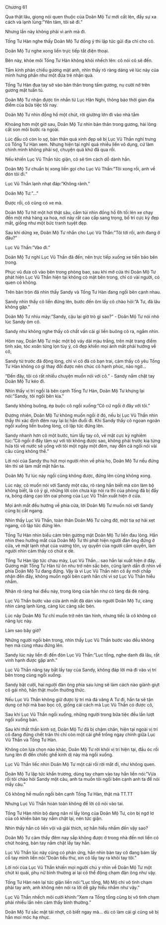 




Chương 61


Qua thật lâu, giọng nói quen thuộc của Doãn Mộ Tư mới cất lên, đầy sự xa cách và lạnh lùng:”Yên tâm, tôi sẽ đi.”

Nhưng lần này không phải vì anh mà đi.

Tống Tư Hàn nghe thấy Doãn Mộ Tư đồng ý thì lập tức gửi địa chỉ cho cô.

Doãn Mộ Tư nghe xong liền trực tiếp tắt điện thoại.

Bên này, khóe môi Tống Tư Hàn không khỏi nhếch lên: cô nói cô sẽ đến.

Tấm kính phản chiếu gương mặt anh, nhìn thấy rõ ràng dáng vẻ lúc này của mình hưng phấn như một đứa trẻ nhận quà.

Tống Tư Hàn đua tay sờ vào bản thân trong tấm gương, nụ cười nở trên gương mặt tuấn tú.

Doãn Mộ Tư nhận được tin nhắn từ Lục Hân Nghi, thông báo thời gian địa điểm của bữa tiệc tối nay.

Doãn Mộ Tư nhìn đồng hồ một chút, rời giường lớn đi vào nhà tắm

Khoảng hơn một giờ sau, Doãn Mộ Tư nhìn bản thân trong gương, hài lòng cất son môi bước ra ngoài.

Lúc đầu cô còn lo sợ, bản thân quá xinh đẹp sẽ bị Lục Vũ Thần nghĩ trưng có Tống Tư Hàn xem. Nhưng hiện tại nghĩ quá nhiều liền vô dụng, cứ làm chính mình không phải sợ, chuyện quá khứ đã qua rồi.

Nếu khiến Lục Vũ Thần tức giận, cô sẽ tìm cách dỗ dành hắn.

Doãn Mộ Tư chuẩn bị xong liền gọi cho Lục Vũ Thần:”Tôi xong rồi, anh về đón tôi đi.”



Lục Vũ Thần lạnh nhạt đáp:”Không rảnh.”

Doãn Mộ Tư:”...”

Được rồi, cô cũng có xe mà.

Doãn Mộ Tư hít một hơi thật sâu, cầm túi nhìn đồng hồ 6h tối lên xe chạy đến một nhà hàng xa hoa, nơi này rất cao cấp sang trọng, bố trí cực kỳ đẹp mắt, giống như một bức tranh tuyệt đẹp.

Sau khi dừng xe, Doãn Mộ Tư nhắn cho Lục Vũ Thần:”Tôi tới rồi, anh đang ở đâu?”

Lục Vũ Thần:”Vào đi.”

Doãn Mộ Tư nghĩ Lục Vũ Thần đã đến, nên trực tiếp xuống xe tiến bào bên trong.

Phục vũ đưa cô vào bên trong phòng bao, sau khi mở cửa thì Doãn Mộ Tư phát hiện Lục Vũ Thần hiện tại không có mặt bên trong, chỉ có vài người, có quen có không.

Trên bàn tròn đã nhìn thấy Sandy và Tống Tư Hàn đang ngồi bên cạnh nhau.

Sandy nhìn thấy cô liền đứng lên, bước đến ôm lấy cô chào hỏi:”A Tư, đã lâu không gặp.”

Doãn Mộ Tư nhíu mày:”Sandy, cậu lại giờ trò gì sao?” - Doãn Mộ Tư nói nhỏ lúc Sandy ôm cô.

Sandy như không nghe thấy cô chất vấn cái gì liền buông cô ra, ngắm nhìn.

Hôm nay, Doãn Mộ Tư mặc một bộ váy dài màu trắng, trên mặt trang điểm tinh xảo, tóc xoăn từng lọn tùy ý, cô đẹp khiến mọi ánh mắt phải hướng về cô,

Sandy từ trước đã động lòng, chỉ vì cô đã có bạn trai, cảm thấy cô yêu Tống Tư Hàn không có gì thay đổi được nên chúc cô hạnh phúc, nào ngờ…

“Đến đây, tôi có rất nhiều chuyện muốn nói với cô.” - Sandy nắm chặt tay Doãn Mộ Tư kéo đi.

Nhìn thấy vị trí ngồi là bên cạnh Tống Tư Hàn, Doãn Mộ Tư khựng lại nói:”Sandy, tôi ngồi bên kia.”

Sandy không buông, ép buộc cô ngồi xuống:”Cô cứ ngồi ở đây với tôi.”

Đương nhiên, Doãn Mộ Tư không muốn ngồi ở đó, nếu bị Lục Vũ Thần nhìn thấy thì xác định đêm nay lại bị hắn đuổi đi. Khi Sandy thấy cô ngoan ngoãn ngồi xuống liền buông lỏng, cô lập tức đứng lên.

Sandy nhanh hơn cô một bước, túm lấy tay cô, vẻ mặt cực kỳ nghiêm túc:”Cô ngồi ở đây tâm sự với tôi không được sao, không phải trước kia từng hứa tôi về nước sẽ uống với tôi một ngày một đêm, nay đến cả ngồi nói vài câu cũng không thể.”



Lời nói của Sandy thu hút mọi người nhìn về phía họ, Doãn Mộ Tư nếu đứng lên thì sẽ làm mất mặt hắn ta.

Doãn Mộ Tư lúc này ngồi cũng không được, đứng lên cũng không xong.

Lúc này, cô muốn nói với Sandy một câu, rõ ràng hắn biết mà còn làm bộ không biết, là có ý gì, những lời còn chưa kịp nói ra thì của phòng đã bị đẩy ra, bóng dáng cao lớn oai phong của Lục Vũ Thần xuất hiện ở cửa.

Mọi ánh mắt đều hướng về phía cửa, lời Doãn Mộ Tư muốn nói với Sandy cũng bị cắt ngang.

Nhìn thấy Lục Vũ Thần, toàn thân Doãn Mộ Tư cứng đờ, một tia sợ hãi xẹt ngang, cô lập tức đứng lên.

Tống Tư Hàn nhìn biểu cảm trên gương mặt Doãn Mộ Tư liền đau lòng. Hắn nhìn theo hướng mắt của Doãn Mộ Tư thì phát hiện người đàn ông đứng ở cửa, vẻ mặt lạnh nhạt của vương tôn, uy quyền của người cầm quyền, làm người nhìn cảm thấy có chút e dè.

Tống Tư Hàn lập tức chau mày, Lục Vũ Thần… sao hắn lại xuất hiện ở đây. Gương mặt Tống Tư Hàn từ ôn nhu trở nên sắc bén, cũng lạnh dần đi nhìn về phía Doãn Mộ Tư đang đứng. Vậy là vì Lục Vũ Thần nên cô ấy mới chấp nhận đến đây, không muốn ngôi bên cạnh hắn chỉ vì sợ Lục Vũ Thần hiểu nhầm.

Nhận rõ ràng hai điều này, trong lòng của hắn như có tảng đá đè nặng.

Lục Vũ Thần bước vào cửa ánh mắt đã dán vào người Doãn Mộ Tư, càng nhìn càng lạnh lùng, càng lúc càng sắc bén.

Lúc nãy Doãn Mộ Tư chỉ muốn trở nên tàn hình, nhưng tiếc là cô không có năng lực này.

Làm sao bây giờ?

Những người ngồi bên trong, nhìn thấy Lục Vũ Thần bước vào đều không hẹn mà cùng nhau đứng lên.

Sandy lúc này liền đi đến đón Lục Vũ Thần:”Lục tổng, nghe danh đã lâu, rất vinh hạnh được gặp anh.”

Lục Vũ Thần nâng tay bắt lấy tay của Sandy, không đáp lời mà đi vào vị trí bên trong cùng ngồi xuống.

Sandy bật cười, hai người đàn ông phía sau lưng sẽ làm cách nào giành giựt cô gái nhỏ, hắn thật muốn thưởng thức.

Nếu Lục Vũ Thần không giữ được lý trí mà đá văng A Tư đi, hắn ta sẽ tận dụng cơ hội mà bao bọc cô, giống cái cách mà Lục Vũ Thần có được cô,

Sau khi Lục Vũ Thần ngồi xuống, những người trong bữa tiệc đều lần lượt ngồi xuống bàn.

Sau khi thất thần kinh sợ, Doãn Mộ Tư đã bị chậm chân, hiện tại ngoài vị trí cô đang đứng chết trân thì chỉ còn một cái ghế trống ngay chính giữa Lục Vũ Thần và Tống Tư Hàn.



Không còn lựa chọn nào khác, Doãn Mộ Tư rời khỏi vị trí hiện tại, đầu óc rối tung lên đi đến chiếc ghế kinh dị này mà ngồi xuống.

Lục Vũ Thần liếc nhìn Doãn Mộ Tư một cái rồi rời mắt đi, như không quen.

Doãn Mộ Tư lập tức khẩn trương, dùng tay chạm vào tay hắn liền nói:”Vừa rồi tôi chào hỏi Sandy một câu, anh ta muốn tôi ngồi bên cạnh anh ta để nói mấy câu.”

Cô không hề muốn ngồi bên cạnh Tống Tư Hàn, thật mà TT.TT

Nhưng Lục Vũ Thần hoàn toàn không để lời cô nói vào tai.

Tống Tư Hàn nhìn bộ dạng năn nỉ lấy lòng của Doãn Mộ Tư, còn bị ngớ lơ của cô khiến bàn tay nắm chặt lại, nén tức giận.

Nhìn thấy hắn cô liền vội vã giải thích, sợ hắn hiểu nhầm đến vậy sao?

Doãn Mộ Tư cảm thấy đêm nay sắp không được ở trong nhà đến nơi liền có chút hoảng, bàn tay nắm chặt lấy tay hắn.

Lục Vũ Thần lúc này cũng có phản ứng, hắn nhìn bàn tay cô đang bám lấy cổ tay mình liền nói:”Doãn tiểu thư, xin cô lấy tay ra khỏi tay tôi.”

Lời nói của Lục Vũ Thần khiến mọi người chú y nhìn về Doãn Mộ Tư một chút kì quái, phụ nữ bình thường ai lại có thể động chạm đàn ông như vậy.

Tống Tư Hàn nén lại tức giận liền nói:”Lục tổng, Mộ Mộ chỉ vô tình chạm phải tay anh, anh không nên nói ra lời dễ gây hiểu nhầm như vậy.”

Lục Vũ Thần nhếch môi cười khinh:”Xem ra Tống tổng cũng bị vô tình chạm phải nhiều lần nên cảm thấy bình thường.”

Doãn Mộ Tư sắc mặt tái nhợt, cô biết ngay mà… dù có làm cái gì cũng sẽ bị hắn moi móc hạ nhục.




